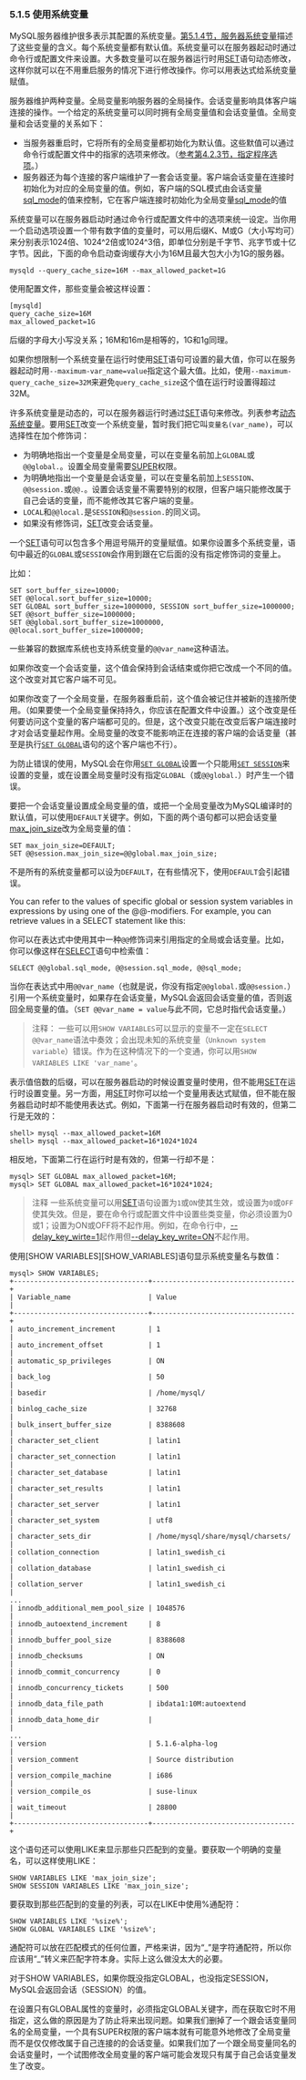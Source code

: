 ### 5.1.5 使用系统变量MySQL服务器维护很多表示其配置的系统变量。[第5.1.4节，服务器系统变量][5.1.4]描述了这些变量的含义。每个系统变量都有默认值。系统变量可以在服务器起动时通过命令行或配置文件来设置。大多数变量可以在服务器运行时用[SET][13.7.4]语句动态修改，这样你就可以在不用重启服务的情况下进行修改操作。你可以用表达式给系统变量赋值。服务器维护两种变量。全局变量影响服务器的全局操作。会话变量影响具体客户端连接的操作。一个给定的系统变量可以同时拥有全局变量值和会话变量值。全局变量和会话变量的关系如下：* 当服务器重启时，它将所有的全局变量都初始化为默认值。这些默值可以通过命令行或配置文件中的指家的选项来修改。（[参考第4.2.3节，指定程序选项][4.2.3]。）* 服务器还为每个连接的客户端维护了一套会话变量。客户端会话变量在连接时初始化为对应的全局变量的值。例如，客户端的SQL模式由会话变量[sql_mode][5.1.4]的值来控制，它在客户端连接时初始化为全局变量[sql_mode][5.1.4]的值系统变量可以在服务器启动时通过命令行或配置文件中的选项来统一设定。当你用一个启动选项设置一个带有数字值的变量时，可以用后缀K、M或G（大小写均可）来分别表示1024倍、1024^2倍或1024^3倍，即单位分别是千字节、兆字节或十亿字节。因此，下面的命令启动查询缓存大小为16M且最大包大小为1G的服务器。    mysqld --query_cache_size=16M --max_allowed_packet=1G使用配置文件，那些变量会被这样设置：    [mysqld]    query_cache_size=16M    max_allowed_packet=1G后缀的字母大小写没关系；16M和16m是相等的，1G和1g同理。如果你想限制一个系统变量在运行时使用[SET][13.7.4]语句可设置的最大值，你可以在服务器起动时用`--maximum-var_name=value`指定这个最大值。比如，使用`--maximum-query_cache_size=32M`来避免`query_cache_size`这个值在运行时设置得超过32M。许多系统变量是动态的，可以在服务器运行时通过[SET][13.7.4]语句来修改。列表参考[动态系统变量][5.1.5.2]。要用[SET][13.7.4]改变一个系统变量，暂时我们把它叫`变量名(var_name)`，可以选择性在加个修饰词：* 为明确地指出一个变量是全局变量，可以在变量名前加上`GLOBAL`或`@@global.`。设置全局变量需要[SUPER][super]权限。* 为明确地指出一个变量是会话变量，可以在变量名前加上`SESSION`、`@@session.`或`@@.`。设置会话变量不需要特别的权限，但客户端只能修改属于自己会话的变量，而不能修改其它客户端的变量。* `LOCAL`和`@@local.`是`SESSION`和`@session.`的同义词。* 如果没有修饰词，[SET][13.7.4]改变会话变量。一个[SET][13.7.4]语句可以包含多个用逗号隔开的变量赋值。如果你设置多个系统变量，语句中最近的`GLOBAL`或`SESSION`会作用到跟在它后面的没有指定修饰词的变量上。比如：    SET sort_buffer_size=10000;    SET @@local.sort_buffer_size=10000;    SET GLOBAL sort_buffer_size=1000000, SESSION sort_buffer_size=1000000;    SET @@sort_buffer_size=1000000;    SET @@global.sort_buffer_size=1000000, @@local.sort_buffer_size=1000000;一些兼容的数据库系统也支持系统变量的`@@var_name`这种语法。如果你改变一个会话变量，这个值会保持到会话结束或你把它改成一个不同的值。这个改变对其它客户端不可见。如果你改变了一个全局变量，在服务器重启前，这个值会被记住并被新的连接所使用。（如果要使一个全局变量保持持久，你应该在配置文件中设置。）这个改变是任何要访问这个变量的客户端都可见的。但是，这个改变只能在改变后客户端连接时才对会话变量起作用。全局变量的改变不能影响正在连接的客户端的会话变量（甚至是执行[`SET GLOBAL`][13.7.4]语句的这个客户端也不行）。为防止错误的使用，MySQL会在你用[`SET GLOBAL`][13.7.4]设置一个只能用[`SET SESSION`][13.7.4]来设置的变量，或在设置全局变量时没有指定`GLOBAL`（或`@@global.`）时产生一个错误。要把一个会话变量设置成全局变量的值，或把一个全局变量改为MySQL编译时的默认值，可以使用`DEFAULT`关键字。例如，下面的两个语句都可以把会话变量[max_join_size][max_join_size]改为全局变量的值：    SET max_join_size=DEFAULT;    SET @@session.max_join_size=@@global.max_join_size;不是所有的系统变量都可以设为`DEFAULT`，在有些情况下，使用`DEFAULT`会引起错误。 You can refer to the values of specific global or session system variables in expressions by using one of the @@-modifiers. For example, you can retrieve values in a SELECT statement like this:你可以在表达式中使用其中一种`@@`修饰词来引用指定的全局或会话变量。比如，你可以像这样在[SELECT][select]语句中检索值：    SELECT @@global.sql_mode, @@session.sql_mode, @@sql_mode;当你在表达式中用`@@var_name`（也就是说，你没有指定`@@global.`或`@@session.`）引用一个系统变量时，如果存在会话变量，MySQL会返回会话变量的值，否则返回全局变量的值。（`SET @@var_name = value`与此不同，它总时指代会话变量。）> 注释：> 一些可以用`SHOW VARIABLES`可以显示的变量不一定在`SELECT @@var_name`语法中奏效；会出现未知的系统变量（`Unknown system variable`）错误。作为在这种情况下的一个变通，你可以用`SHOW VARIABLES LIKE 'var_name'`。表示值倍数的后缀，可以在服务器启动的时候设置变量时使用，但不能用[SET][13.7.4]在运行时设置变量。另一方面，用[SET][13.7.4]时你可以给一个变量用表达式赋值，但不能在服务器启动时却不能使用表达式。例如，下面第一行在服务器启动时有效的，但第二行是无效的：    shell> mysql --max_allowed_packet=16M    shell> mysql --max_allowed_packet=16*1024*1024相反地，下面第二行在运行时是有效的，但第一行却不是：    mysql> SET GLOBAL max_allowed_packet=16M;    mysql> SET GLOBAL max_allowed_packet=16*1024*1024;> 注释
> 一些系统变量可以用[SET][13.7.4]语句设置为`1`或`ON`使其生效，或设置为`0`或`OFF`使其失效。但是，要在命令行或配置文件中设置些类变量，你必须设置为0或1；设置为ON或OFF将不起作用。例如，在命令行中，[--delay_key_wirte=1][delay_key_write]起作用但[--delay_key_write=ON][delay_key_write]不起作用。

使用[SHOW VARIABLES][SHOW_VARIABLES]语句显示系统变量名与数值：

    mysql> SHOW VARIABLES;
    +---------------------------------+-----------------------------------+
    | Variable_name                   | Value                             |
    +---------------------------------+-----------------------------------+
    | auto_increment_increment        | 1                                 |
    | auto_increment_offset           | 1                                 |
    | automatic_sp_privileges         | ON                                |
    | back_log                        | 50                                |
    | basedir                         | /home/mysql/                      |
    | binlog_cache_size               | 32768                             |
    | bulk_insert_buffer_size         | 8388608                           |
    | character_set_client            | latin1                            |
    | character_set_connection        | latin1                            |
    | character_set_database          | latin1                            |
    | character_set_results           | latin1                            |
    | character_set_server            | latin1                            |
    | character_set_system            | utf8                              |
    | character_sets_dir              | /home/mysql/share/mysql/charsets/ |
    | collation_connection            | latin1_swedish_ci                 |
    | collation_database              | latin1_swedish_ci                 |
    | collation_server                | latin1_swedish_ci                 |
    ...
    | innodb_additional_mem_pool_size | 1048576                           |
    | innodb_autoextend_increment     | 8                                 |
    | innodb_buffer_pool_size         | 8388608                           |
    | innodb_checksums                | ON                                |
    | innodb_commit_concurrency       | 0                                 |
    | innodb_concurrency_tickets      | 500                               |
    | innodb_data_file_path           | ibdata1:10M:autoextend            |
    | innodb_data_home_dir            |                                   |
    ...
    | version                         | 5.1.6-alpha-log                   |
    | version_comment                 | Source distribution               |
    | version_compile_machine         | i686                              |
    | version_compile_os              | suse-linux                        |
    | wait_timeout                    | 28800                             |
    +---------------------------------+-----------------------------------+

这个语句还可以使用LIKE来显示那些只匹配到的变量。要获取一个明确的变量名，可以这样使用LIKE：

    SHOW VARIABLES LIKE 'max_join_size';
    SHOW SESSION VARIABLES LIKE 'max_join_size';

要获取到那些匹配到的变量的列表，可以在LIKE中使用%通配符：

    SHOW VARIABLES LIKE '%size%';
    SHOW GLOBAL VARIABLES LIKE '%size%';

通配符可以放在匹配模式的任何位置，严格来讲，因为“_”是字符通配符，所以你应该用“\_”转义来匹配字符本身。实际上这么做没太大的必要。

对于SHOW VARIABLES，如果你既没指定GLOBAL，也没指定SESSION，MySQL会返回会话（SESSION）的值。

在设置只有GLOBAL属性的变量时，必须指定GLOBAL关键字，而在获取它时不用指定，这么做的原因是为了防止将来出现问题。如果我们删掉了一个跟会话变量同名的全局变量，一个具有SUPER权限的客户端本就有可能意外地修改了全局变量而不是仅仅修改属于自己连接的的会话变量。如果我们加了一个跟全局变量同名的会话变量时，一个试图修改全局变量的客户端可能会发现只有属于自己会话变量发生了改变。
[5.1.4]: 5.1.04_Server_System_Variables.md "5.1.4，服务器系统变量"[13.7.4]: ../Chapter13/13.7.4_Set_Syntax.md "13.7.4，SET语法"[4.2.3]: ../Chapter14/14.2.3_Specifying_Program_Options.md[sql_mode]: 5.1.04_Server_System_Variables.md#sysvar_sql_mode[5.1.5.2]: Dynamic_System_Variables.md[super]: ../Chapter_06/6.2.1_Privileges_Provided_by_MySQL.md#priv_super[max_join_size]: 5.1.04_Server_System_Variables.md#sysvar_max_join_size[select]: ../Chapter13/13.2.9_SELECT_Syntax.md "SELECT Syntax"[delay_key_write]: 5.1.04_Server_System_Variables.md#sysvar_delay_key_write